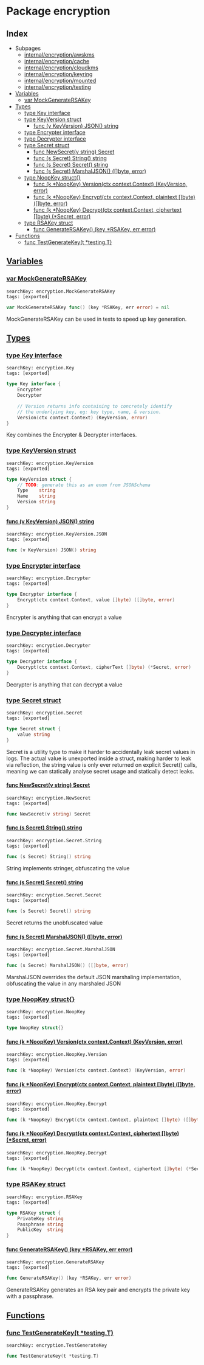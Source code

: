 # Package encryption

## Index

* Subpages
  * [internal/encryption/awskms](encryption/awskms.md)
  * [internal/encryption/cache](encryption/cache.md)
  * [internal/encryption/cloudkms](encryption/cloudkms.md)
  * [internal/encryption/keyring](encryption/keyring.md)
  * [internal/encryption/mounted](encryption/mounted.md)
  * [internal/encryption/testing](encryption/testing.md)
* [Variables](#var)
    * [var MockGenerateRSAKey](#MockGenerateRSAKey)
* [Types](#type)
    * [type Key interface](#Key)
    * [type KeyVersion struct](#KeyVersion)
        * [func (v KeyVersion) JSON() string](#KeyVersion.JSON)
    * [type Encrypter interface](#Encrypter)
    * [type Decrypter interface](#Decrypter)
    * [type Secret struct](#Secret)
        * [func NewSecret(v string) Secret](#NewSecret)
        * [func (s Secret) String() string](#Secret.String)
        * [func (s Secret) Secret() string](#Secret.Secret)
        * [func (s Secret) MarshalJSON() ([]byte, error)](#Secret.MarshalJSON)
    * [type NoopKey struct{}](#NoopKey)
        * [func (k *NoopKey) Version(ctx context.Context) (KeyVersion, error)](#NoopKey.Version)
        * [func (k *NoopKey) Encrypt(ctx context.Context, plaintext []byte) ([]byte, error)](#NoopKey.Encrypt)
        * [func (k *NoopKey) Decrypt(ctx context.Context, ciphertext []byte) (*Secret, error)](#NoopKey.Decrypt)
    * [type RSAKey struct](#RSAKey)
        * [func GenerateRSAKey() (key *RSAKey, err error)](#GenerateRSAKey)
* [Functions](#func)
    * [func TestGenerateKey(t *testing.T)](#TestGenerateKey)


## <a id="var" href="#var">Variables</a>

### <a id="MockGenerateRSAKey" href="#MockGenerateRSAKey">var MockGenerateRSAKey</a>

```
searchKey: encryption.MockGenerateRSAKey
tags: [exported]
```

```Go
var MockGenerateRSAKey func() (key *RSAKey, err error) = nil
```

MockGenerateRSAKey can be used in tests to speed up key generation. 

## <a id="type" href="#type">Types</a>

### <a id="Key" href="#Key">type Key interface</a>

```
searchKey: encryption.Key
tags: [exported]
```

```Go
type Key interface {
	Encrypter
	Decrypter

	// Version returns info containing to concretely identify
	// the underlying key, eg: key type, name, & version.
	Version(ctx context.Context) (KeyVersion, error)
}
```

Key combines the Encrypter & Decrypter interfaces. 

### <a id="KeyVersion" href="#KeyVersion">type KeyVersion struct</a>

```
searchKey: encryption.KeyVersion
tags: [exported]
```

```Go
type KeyVersion struct {
	// TODO: generate this as an enum from JSONSchema
	Type    string
	Name    string
	Version string
}
```

#### <a id="KeyVersion.JSON" href="#KeyVersion.JSON">func (v KeyVersion) JSON() string</a>

```
searchKey: encryption.KeyVersion.JSON
tags: [exported]
```

```Go
func (v KeyVersion) JSON() string
```

### <a id="Encrypter" href="#Encrypter">type Encrypter interface</a>

```
searchKey: encryption.Encrypter
tags: [exported]
```

```Go
type Encrypter interface {
	Encrypt(ctx context.Context, value []byte) ([]byte, error)
}
```

Encrypter is anything that can encrypt a value 

### <a id="Decrypter" href="#Decrypter">type Decrypter interface</a>

```
searchKey: encryption.Decrypter
tags: [exported]
```

```Go
type Decrypter interface {
	Decrypt(ctx context.Context, cipherText []byte) (*Secret, error)
}
```

Decrypter is anything that can decrypt a value 

### <a id="Secret" href="#Secret">type Secret struct</a>

```
searchKey: encryption.Secret
tags: [exported]
```

```Go
type Secret struct {
	value string
}
```

Secret is a utility type to make it harder to accidentally leak secret values in logs. The actual value is unexported inside a struct, making harder to leak via reflection, the string value is only ever returned on explicit Secret() calls, meaning we can statically analyse secret usage and statically detect leaks. 

#### <a id="NewSecret" href="#NewSecret">func NewSecret(v string) Secret</a>

```
searchKey: encryption.NewSecret
tags: [exported]
```

```Go
func NewSecret(v string) Secret
```

#### <a id="Secret.String" href="#Secret.String">func (s Secret) String() string</a>

```
searchKey: encryption.Secret.String
tags: [exported]
```

```Go
func (s Secret) String() string
```

String implements stringer, obfuscating the value 

#### <a id="Secret.Secret" href="#Secret.Secret">func (s Secret) Secret() string</a>

```
searchKey: encryption.Secret.Secret
tags: [exported]
```

```Go
func (s Secret) Secret() string
```

Secret returns the unobfuscated value 

#### <a id="Secret.MarshalJSON" href="#Secret.MarshalJSON">func (s Secret) MarshalJSON() ([]byte, error)</a>

```
searchKey: encryption.Secret.MarshalJSON
tags: [exported]
```

```Go
func (s Secret) MarshalJSON() ([]byte, error)
```

MarshalJSON overrides the default JSON marshaling implementation, obfuscating the value in any marshaled JSON 

### <a id="NoopKey" href="#NoopKey">type NoopKey struct{}</a>

```
searchKey: encryption.NoopKey
tags: [exported]
```

```Go
type NoopKey struct{}
```

#### <a id="NoopKey.Version" href="#NoopKey.Version">func (k *NoopKey) Version(ctx context.Context) (KeyVersion, error)</a>

```
searchKey: encryption.NoopKey.Version
tags: [exported]
```

```Go
func (k *NoopKey) Version(ctx context.Context) (KeyVersion, error)
```

#### <a id="NoopKey.Encrypt" href="#NoopKey.Encrypt">func (k *NoopKey) Encrypt(ctx context.Context, plaintext []byte) ([]byte, error)</a>

```
searchKey: encryption.NoopKey.Encrypt
tags: [exported]
```

```Go
func (k *NoopKey) Encrypt(ctx context.Context, plaintext []byte) ([]byte, error)
```

#### <a id="NoopKey.Decrypt" href="#NoopKey.Decrypt">func (k *NoopKey) Decrypt(ctx context.Context, ciphertext []byte) (*Secret, error)</a>

```
searchKey: encryption.NoopKey.Decrypt
tags: [exported]
```

```Go
func (k *NoopKey) Decrypt(ctx context.Context, ciphertext []byte) (*Secret, error)
```

### <a id="RSAKey" href="#RSAKey">type RSAKey struct</a>

```
searchKey: encryption.RSAKey
tags: [exported]
```

```Go
type RSAKey struct {
	PrivateKey string
	Passphrase string
	PublicKey  string
}
```

#### <a id="GenerateRSAKey" href="#GenerateRSAKey">func GenerateRSAKey() (key *RSAKey, err error)</a>

```
searchKey: encryption.GenerateRSAKey
tags: [exported]
```

```Go
func GenerateRSAKey() (key *RSAKey, err error)
```

GenerateRSAKey generates an RSA key pair and encrypts the private key with a passphrase. 

## <a id="func" href="#func">Functions</a>

### <a id="TestGenerateKey" href="#TestGenerateKey">func TestGenerateKey(t *testing.T)</a>

```
searchKey: encryption.TestGenerateKey
```

```Go
func TestGenerateKey(t *testing.T)
```

